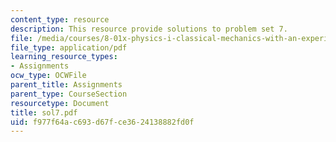 ```yaml
---
content_type: resource
description: This resource provide solutions to problem set 7.
file: /media/courses/8-01x-physics-i-classical-mechanics-with-an-experimental-focus-fall-2002/f977f64ac693d67fce3624138882fd0f_sol7.pdf
file_type: application/pdf
learning_resource_types:
- Assignments
ocw_type: OCWFile
parent_title: Assignments
parent_type: CourseSection
resourcetype: Document
title: sol7.pdf
uid: f977f64a-c693-d67f-ce36-24138882fd0f
---
```

